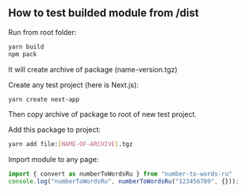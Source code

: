 ## How to test builded module from /dist

Run from root folder:

```sh
yarn build
npm pack
```

It will create archive of package (name-version.tgz)

Create any test project (here is Next.js):

```sh
yarn create next-app
```

Then copy archive of package to root of new test project.

Add this package to project:

```sh
yarn add file:[NAME-OF-ARCHIVE].tgz
```

Import module to any page:

```js
import { convert as numberToWordsRu } from "number-to-words-ru"
console.log("numberToWordsRu", numberToWordsRu("123456789", {}));
```
